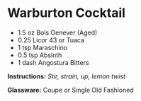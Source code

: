 # Warburton Cocktail

* 1.5 oz Bols Genever (Aged)
* 0.25 Licor 43 or Tuaca
* 1 tsp Maraschino
* 0.5 tsp Absinth
* 1 dash Angostura Bitters

__Instructions:__ _Stir, strain, up, lemon twist_

__Glassware:__ Coupe or Single Old Fashioned